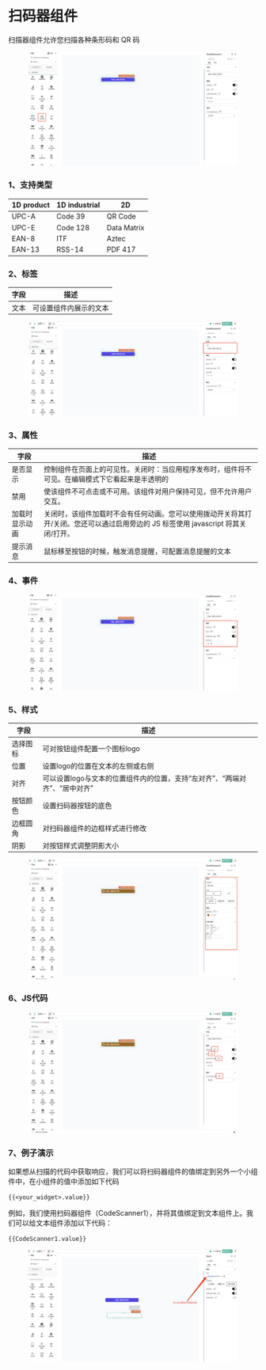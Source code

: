 # 扫码器组件

扫描器组件允许您扫描各种条形码和 QR 码

<figure><img src="../../.gitbook/assets/image (1).png" alt=""><figcaption></figcaption></figure>

### 1、支持类型

| 1D product | 1D industrial | 2D          |
| ---------- | ------------- | ----------- |
| UPC-A      | Code 39       | QR Code     |
| UPC-E      | Code 128      | Data Matrix |
| EAN-8      | ITF           | Aztec       |
| EAN-13     | RSS-14        | PDF 417     |



### 2、标签

| 字段 | 描述          |
| -- | ----------- |
| 文本 | 可设置组件内展示的文本 |

<figure><img src="../../.gitbook/assets/image (40).png" alt=""><figcaption></figcaption></figure>

### 3、属性

| 字段      | 描述                                                                         |
| ------- | -------------------------------------------------------------------------- |
| 是否显示    | 控制组件在页面上的可见性。关闭时：当应用程序发布时，组件将不可见。在编辑模式下它看起来是半透明的                           |
| 禁用      | 使该组件不可点击或不可用。该组件对用户保持可见，但不允许用户交互。                                          |
| 加载时显示动画 | 关闭时，该组件加载时不会有任何动画。您可以使用拨动开关将其打开/关闭。您还可以通过启用旁边的 JS 标签使用 javascript 将其关闭/打开。 |
| 提示消息    | 鼠标移至按钮的时候，触发消息提醒，可配置消息提醒的文本                                                |



### 4、事件



<figure><img src="../../.gitbook/assets/image (32).png" alt=""><figcaption></figcaption></figure>

### 5、样式

| 字段   | 描述                                         |
| ---- | ------------------------------------------ |
| 选择图标 | 可对按钮组件配置一个图标logo                           |
| 位置   | 设置logo的位置在文本的左侧或右侧                         |
| 对齐   | 可以设置logo与文本的位置组件内的位置，支持“左对齐”、“两端对齐”、“居中对齐” |
| 按钮颜色 |  设置扫码器按钮的底色                                |
| 边框圆角 | 对扫码器组件的边框样式进行修改                            |
| 阴影   | 对按钮样式调整阴影大小                                |

<figure><img src="../../.gitbook/assets/image (39).png" alt=""><figcaption></figcaption></figure>

### 6、JS代码



<figure><img src="../../.gitbook/assets/image (10).png" alt=""><figcaption></figcaption></figure>

### 7、例子演示

如果想从扫描的代码中获取响应，我们可以将扫码器组件的值绑定到另外一个小组件中，在小组件的值中添加如下代码

```
{{<your_widget>.value}}
```

例如，我们使用扫码器组件（CodeScanner1），并将其值绑定到文本组件上。我们可以给文本组件添加以下代码：

```
{{CodeScanner1.value}}
```

<figure><img src="../../.gitbook/assets/image (44).png" alt=""><figcaption></figcaption></figure>
